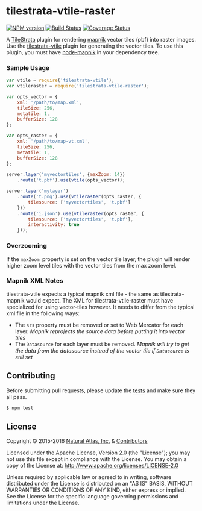 # tilestrata-vtile-raster
[![NPM version](http://img.shields.io/npm/v/tilestrata-vtile-raster.svg?style=flat)](https://www.npmjs.org/package/tilestrata-vtile-raster)
[![Build Status](https://travis-ci.org/naturalatlas/tilestrata-vtile-raster.svg)](https://travis-ci.org/naturalatlas/tilestrata-vtile-raster)
[![Coverage Status](http://img.shields.io/codecov/c/github/naturalatlas/tilestrata-vtile-raster/master.svg?style=flat)](https://codecov.io/github/naturalatlas/tilestrata-vtile-raster)

A [TileStrata](https://github.com/naturalatlas/tilestrata) plugin for rendering [mapnik](http://mapnik.org/) vector tiles (pbf) into raster images. Use the [tilestrata-vtile](https://github.com/naturalatlas/tilestrata-vtile) plugin for generating the vector tiles. To use this plugin, you must have [node-mapnik](https://github.com/mapnik/node-mapnik) in your dependency tree.

### Sample Usage

```js
var vtile = require('tilestrata-vtile');
var vtileraster = require('tilestrata-vtile-raster');

var opts_vector = {
    xml: '/path/to/map.xml',
    tileSize: 256,
    metatile: 1,
    bufferSize: 128
};

var opts_raster = {
    xml: '/path/to/map-vt.xml',
    tileSize: 256,
    metatile: 1,
    bufferSize: 128
};

server.layer('myvectortiles', {maxZoom: 14})
    .route('t.pbf').use(vtile(opts_vector));

server.layer('mylayer')
    .route('t.png').use(vtileraster(opts_raster, {
        tilesource: ['myvectortiles', 't.pbf']
    }))
    .route('i.json').use(vtileraster(opts_raster, {
        tilesource: ['myvectortiles', 't.pbf'],
        interactivity: true
    }));
```

### Overzooming

If the `maxZoom `property is set on the vector tile layer, the plugin will render higher zoom level tiles with the vector tiles from the max zoom level.

### Mapnik XML Notes

tilestrata-vtile expects a typical mapnik xml file - the same as tilestrata-mapnik would expect. The XML for tilestrata-vtile-raster must have specialized for using vector-tiles however. It needs to differ from the typical xml file in the following ways:

- The `srs` property must be removed or set to Web Mercator for each layer. *Mapnik reprojects the source data before putting it into vector tiles*
- The `Datasource` for each layer must be removed. *Mapnik will try to get the data from the datasource instead of the vector tile if `Datasource` is still set*


## Contributing

Before submitting pull requests, please update the [tests](test) and make sure they all pass.

```sh
$ npm test
```

## License

Copyright &copy; 2015-2016 [Natural Atlas, Inc.](https://github.com/naturalatlas) & [Contributors](https://github.com/naturalatlas/tilestrata-vtile-raster/graphs/contributors)

Licensed under the Apache License, Version 2.0 (the "License"); you may not use this file except in compliance with the License. You may obtain a copy of the License at: http://www.apache.org/licenses/LICENSE-2.0

Unless required by applicable law or agreed to in writing, software distributed under the License is distributed on an "AS IS" BASIS, WITHOUT WARRANTIES OR CONDITIONS OF ANY KIND, either express or implied. See the License for the specific language governing permissions and limitations under the License.
